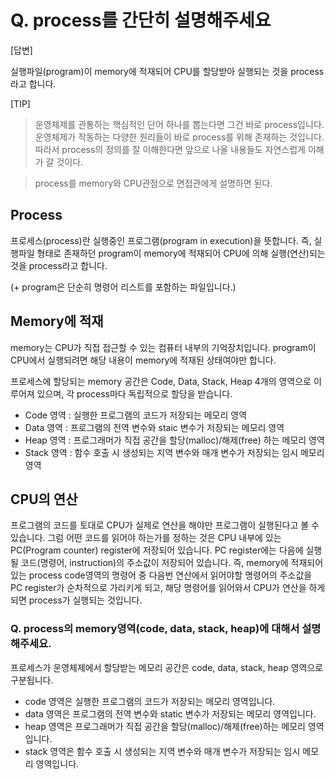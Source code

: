 # Q. process를 간단히 설명해주세요

[답변]

실행파일(program)이 memory에 적재되어 CPU를 할당받아 실행되는 것을 process라고 합니다.

[TIP]

> 운영체제를 관통하는 핵심적인 단어 하나를 뽑는다면 그건 바로 process입니다. 운영체제가 작동하는 다양한 원리들이 바로 process를 위해 존재하는 것입니다. 따라서 process의 정의를 잘 이해한다면 앞으로 나올 내용들도 자연스럽게 이해가 갈 것이다.

> process를 memory와 CPU관점으로 면접관에게 설명하면 된다.

## Process

프로세스(process)란 실행중인 프로그램(program in execution)을 뜻합니다. 즉, 실행파일 형태로 존재하던 program이 memory에 적재되어 CPU에 의해 실행(연산)되는 것을 process라고 합니다.

(+ program은 단순히 명령어 리스트를 포함하는 파일입니다.)

## Memory에 적재

memory는 CPU가 직접 접근할 수 있는 컴퓨터 내부의 기억장치입니다. program이 CPU에서 실행되려면 해당 내용이 memory에 적재된 상태여야만 합니다.

프로세스에 할당되는 memory 공간은 Code, Data, Stack, Heap 4개의 영역으로 이루어져 있으며, 각 process마다 독립적으로 할당을 받습니다.

- Code 영역 : 실행한 프로그램의 코드가 저장되는 메모리 영역
- Data 영역 : 프로그램의 전역 변수와 staic 변수가 저장되는 메모리 영역
- Heap 영역 : 프로그래머가 직접 공간을 할당(malloc)/해제(free) 하는 메모리 영역
- Stack 영역 : 함수 호출 시 생성되는 지역 변수와 매개 변수가 저장되는 임시 메모리 영역

## CPU의 연산

프로그램의 코드를 토대로 CPU가 실제로 연산을 해야만 프로그램이 실행된다고 볼 수 있습니다. 그럼 어떤 코드를 읽어야 하는가를 정하는 것은 CPU 내부에 있는 PC(Program counter) register에 저장되어 있습니다. PC register에는 다음에 실행될 코드(명령어, instruction)의 주소값이 저장되어 있습니다. 즉, memory에 적재되어있는 process code영역의 명령어 중 다음번 연산에서 읽어야할 명령어의 주소값을 PC register가 순차적으로 가리키게 되고, 해당 명령어를 읽어와서 CPU가 연산을 하게 되면 process가 실행되는 것입니다.

### Q. process의 memory영역(code, data, stack, heap)에 대해서 설명해주세요.

프로세스가 운영체제에서 할당받는 메모리 공간은 code, data, stack, heap 영역으로 구분됩니다.

- code 영역은 실행한 프로그램의 코드가 저장되는 메모리 영역입니다.
- data 영역은 프로그램의 전역 변수와 static 변수가 저장되는 메모리 영역입니다.
- heap 영역은 프로그래머가 직접 공간을 할당(malloc)/해제(free)하는 메모리 영역입니다.
- stack 영역은 함수 호출 시 생성되는 지역 변수와 매개 변수가 저장되는 임시 메모리 영역입니다.
